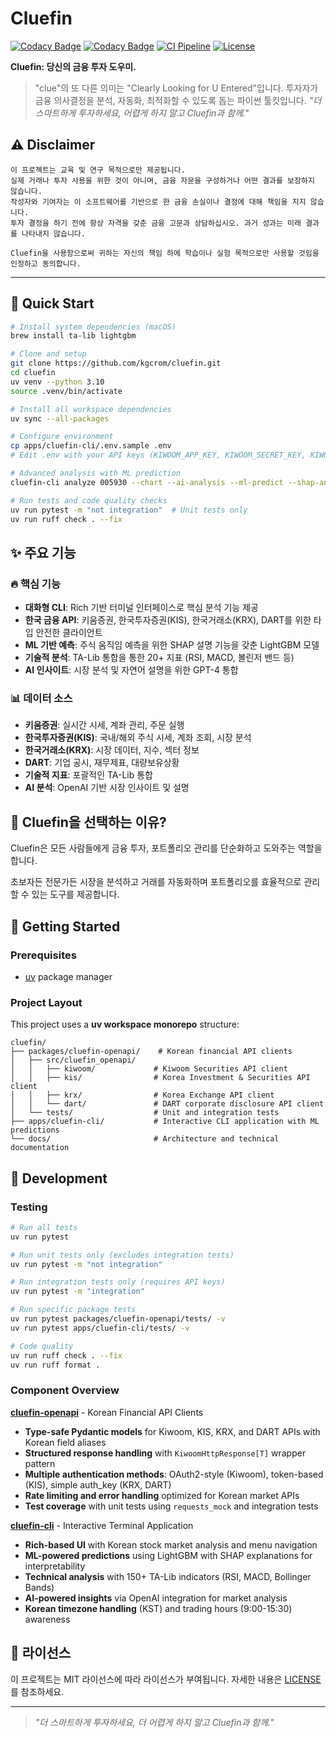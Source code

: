 # Cluefin

[![Codacy Badge](https://app.codacy.com/project/badge/Grade/92b750be06a24d88869fbe83fb4f4cf4)](https://app.codacy.com/gh/kgcrom/cluefin/dashboard?utm_source=gh&utm_medium=referral&utm_content=&utm_campaign=Badge_grade)
[![Codacy Badge](https://app.codacy.com/project/badge/Coverage/92b750be06a24d88869fbe83fb4f4cf4)](https://app.codacy.com/gh/kgcrom/cluefin/dashboard?utm_source=gh&utm_medium=referral&utm_content=&utm_campaign=Badge_coverage)
[![CI Pipeline](https://github.com/kgcrom/cluefin/actions/workflows/ci.yml/badge.svg)](https://github.com/kgcrom/cluefin/actions/workflows/ci.yml)
[![License](https://img.shields.io/github/license/kgcrom/cluefin)](LICENSE)

**Cluefin: 당신의 금융 투자 도우미.**

> "clue"의 또 다른 의미는 "Clearly Looking for U Entered"입니다.
> 투자자가 금융 의사결정을 분석, 자동화, 최적화할 수 있도록 돕는 파이썬 툴킷입니다.
> _"더 스마트하게 투자하세요, 어렵게 하지 말고 Cluefin과 함께."_

## ⚠️ Disclaimer

```
이 프로젝트는 교육 및 연구 목적으로만 제공됩니다.
실제 거래나 투자 사용을 위한 것이 아니며, 금융 자문을 구성하거나 어떤 결과를 보장하지 않습니다.
작성자와 기여자는 이 소프트웨어를 기반으로 한 금융 손실이나 결정에 대해 책임을 지지 않습니다.
투자 결정을 하기 전에 항상 자격을 갖춘 금융 고문과 상담하십시오. 과거 성과는 미래 결과를 나타내지 않습니다.

Cluefin을 사용함으로써 귀하는 자신의 책임 하에 학습이나 실험 목적으로만 사용할 것임을 인정하고 동의합니다.
```

---

## 🚀 Quick Start

```bash
# Install system dependencies (macOS)
brew install ta-lib lightgbm

# Clone and setup
git clone https://github.com/kgcrom/cluefin.git
cd cluefin
uv venv --python 3.10
source .venv/bin/activate

# Install all workspace dependencies
uv sync --all-packages

# Configure environment
cp apps/cluefin-cli/.env.sample .env
# Edit .env with your API keys (KIWOOM_APP_KEY, KIWOOM_SECRET_KEY, KIWOOM_ENV, KIS_APP_KEY, KIS_SECRET_KEY, KIS_ENV, KRX_AUTH_KEY, DART_AUTH_KEY, OPENAI_API_KEY)

# Advanced analysis with ML prediction
cluefin-cli analyze 005930 --chart --ai-analysis --ml-predict --shap-analysis

# Run tests and code quality checks
uv run pytest -m "not integration"  # Unit tests only
uv run ruff check . --fix
```

## ✨ 주요 기능

### 🔥 핵심 기능
- **대화형 CLI**: Rich 기반 터미널 인터페이스로 핵심 분석 기능 제공
- **한국 금융 API**: 키움증권, 한국투자증권(KIS), 한국거래소(KRX), DART를 위한 타입 안전한 클라이언트
- **ML 기반 예측**: 주식 움직임 예측을 위한 SHAP 설명 기능을 갖춘 LightGBM 모델
- **기술적 분석**: TA-Lib 통합을 통한 20+ 지표 (RSI, MACD, 볼린저 밴드 등)
- **AI 인사이트**: 시장 분석 및 자연어 설명을 위한 GPT-4 통합

### 📊 데이터 소스
- **키움증권**: 실시간 시세, 계좌 관리, 주문 실행
- **한국투자증권(KIS)**: 국내/해외 주식 시세, 계좌 조회, 시장 분석
- **한국거래소(KRX)**: 시장 데이터, 지수, 섹터 정보
- **DART**: 기업 공시, 재무제표, 대량보유상황
- **기술적 지표**: 포괄적인 TA-Lib 통합
- **AI 분석**: OpenAI 기반 시장 인사이트 및 설명

## 📖 Cluefin을 선택하는 이유?
Cluefin은 모든 사람들에게 금융 투자, 포트폴리오 관리를 단순화하고 도와주는 역할을합니다.

초보자든 전문가든 시장을 분석하고 거래를 자동화하며 포트폴리오를 효율적으로 관리할 수 있는 도구를 제공합니다.

## 🏁 Getting Started

### Prerequisites
- [uv](https://github.com/astral-sh/uv) package manager

### Project Layout
This project uses a **uv workspace monorepo** structure:
```
cluefin/
├── packages/cluefin-openapi/    # Korean financial API clients
│   ├── src/cluefin_openapi/
│   │   ├── kiwoom/             # Kiwoom Securities API client
│   │   ├── kis/                # Korea Investment & Securities API client
│   │   ├── krx/                # Korea Exchange API client
│   │   └── dart/               # DART corporate disclosure API client
│   └── tests/                  # Unit and integration tests
├── apps/cluefin-cli/           # Interactive CLI application with ML predictions
└── docs/                       # Architecture and technical documentation
```

## 🔧 Development

### Testing
```bash
# Run all tests
uv run pytest

# Run unit tests only (excludes integration tests)
uv run pytest -m "not integration"

# Run integration tests only (requires API keys)
uv run pytest -m "integration"

# Run specific package tests
uv run pytest packages/cluefin-openapi/tests/ -v
uv run pytest apps/cluefin-cli/tests/ -v

# Code quality
uv run ruff check . --fix
uv run ruff format .
```

### Component Overview

**[cluefin-openapi](packages/cluefin-openapi/)** - Korean Financial API Clients
- **Type-safe Pydantic models** for Kiwoom, KIS, KRX, and DART APIs with Korean field aliases
- **Structured response handling** with `KiwoomHttpResponse[T]` wrapper pattern
- **Multiple authentication methods**: OAuth2-style (Kiwoom), token-based (KIS), simple auth_key (KRX, DART)
- **Rate limiting and error handling** optimized for Korean market APIs
- **Test coverage** with unit tests using `requests_mock` and integration tests

**[cluefin-cli](apps/cluefin-cli/)** - Interactive Terminal Application  
- **Rich-based UI** with Korean stock market analysis and menu navigation
- **ML-powered predictions** using LightGBM with SHAP explanations for interpretability
- **Technical analysis** with 150+ TA-Lib indicators (RSI, MACD, Bollinger Bands)
- **AI-powered insights** via OpenAI integration for market analysis
- **Korean timezone handling** (KST) and trading hours (9:00-15:30) awareness

## 📄 라이선스
이 프로젝트는 MIT 라이선스에 따라 라이선스가 부여됩니다. 자세한 내용은 [LICENSE](LICENSE)를 참조하세요.

---

> _"더 스마트하게 투자하세요, 더 어렵게 하지 말고 Cluefin과 함께."_
